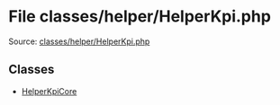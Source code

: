 File classes/helper/HelperKpi.php
=========

Source: [classes/helper/HelperKpi.php](https://github.com/PrestaShop/PrestaShop/blob/1.6.0.5/classes/helper/HelperKpi.php)


Classes
-------

* [HelperKpiCore](class.HelperKpiCore.md)

